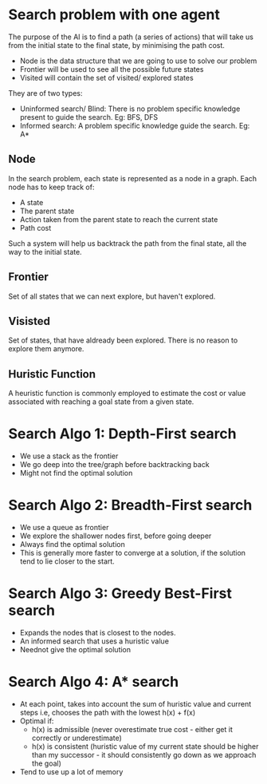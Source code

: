 # Search problem with one agent
The purpose of the AI is to find a path (a series of actions) that will take us from the initial state to the final state, by minimising the path cost.

- Node is the data structure that we are going to use to solve our problem
- Frontier will be used to see all the possible future states
- Visited will contain the set of visited/ explored states

They are of two types:
 - Uninformed search/ Blind: There is no problem specific knowledge present to guide the search.
   Eg: BFS, DFS
 - Informed search: A problem specific knowledge guide the search.
   Eg: A*
## Node
In the search problem, each state is represented as a node in a graph. 
Each node has to keep track of:

- A state
- The parent state
- Action taken from the parent state to reach the current state
- Path cost

Such a system will help us backtrack the path from the final state, all the way to the initial state.

## Frontier
Set of all states that we can next explore, but haven't explored.

## Visisted
Set of states, that have aldready been explored. There is no reason to explore them anymore.


## Huristic Function
A heuristic function is commonly employed to estimate the cost or value associated with reaching a goal state from a given state.

# Search Algo 1: Depth-First search
- We use a stack as the frontier
- We go deep into the tree/graph before backtracking back 
- Might not find the optimal solution

# Search Algo 2: Breadth-First search
- We use a queue as frontier
- We explore the shallower nodes first, before going deeper
- Always find the optimal solution
- This is generally more faster to converge at a solution, if the solution tend to lie closer to the start.


# Search Algo 3: Greedy Best-First search
  - Expands the nodes that is closest to the nodes.
  - An informed search that uses a huristic value
  - Neednot give the optimal solution

# Search Algo 4: A* search
 - At each point, takes into account the sum of huristic value and current steps
   i.e, chooses the path with the lowest h(x) + f(x)
 - Optimal if:
   - h(x) is admissible (never overestimate true cost - either get it correctly or underestimate)
   - h(x) is consistent (huristic value of my current state should be higher than my successor - it should consistently go down as we approach the goal)
 - Tend to use up a lot of memory
